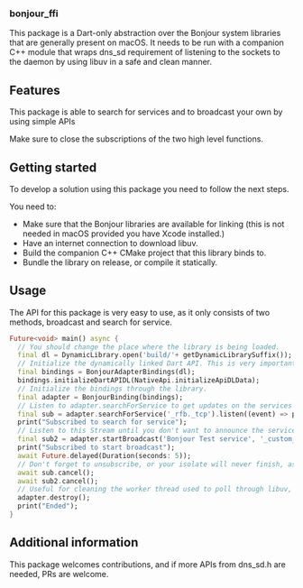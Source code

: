 ### bonjour_ffi

This package is a Dart-only abstraction over the Bonjour system libraries 
that are generally present on macOS. It needs to be run with a companion C++ module
that wraps dns_sd requirement of listening to the sockets to the daemon by using libuv
in a safe and clean manner.

## Features

This package is able to search for services and to broadcast your own by using simple APIs

Make sure to close the subscriptions of the two high level functions. 

## Getting started

To develop a solution using this package you need to follow the next steps.

You need to:

* Make sure that the Bonjour libraries are available for linking (this is not needed in macOS provided you have Xcode installed.)
* Have an internet connection to download libuv.
* Build the companion C++ CMake project that this library binds to.
* Bundle the library on release, or compile it statically.



## Usage

The API for this package is very easy to use, as it only consists of two methods,
broadcast and search for service.

```dart
Future<void> main() async {
  // You should change the place where the library is being loaded.
  final dl = DynamicLibrary.open('build/'+ getDynamicLibrarySuffix());
  // Initialize the dynamically linked Dart API. This is very important as otherwise, the library will jump to null.
  final bindings = BonjourAdapterBindings(dl);
  bindings.initializeDartAPIDL(NativeApi.initializeApiDLData);
  // Initialize the bindings through the library.
  final adapter = BonjourBinding(bindings);
  // Listen to adapter.searchForService to get updates on the services on the network.
  final sub = adapter.searchForService('_rfb._tcp').listen((event) => print(encoder.convert(event)));
  print("Subscribed to search for service");
  // Listen to this Stream until you don't want to announce the service.
  final sub2 = adapter.startBroadcast('Bonjour Test service', '_custom_service._tcp', 8081, 'txt').listen((event) => print(encoder.convert(event)));
  print("Subscribed to start broadcast");
  await Future.delayed(Duration(seconds: 5));
  // Don't forget to unsubscribe, or your isolate will never finish, as the library uses [ReceivePort] internally. 
  await sub.cancel();
  await sub2.cancel();
  // Useful for cleaning the worker thread used to poll through libuv, use sparingly.
  adapter.destroy();
  print("Ended");
}
```

## Additional information

This package welcomes contributions, and if more APIs from dns_sd.h are needed, 
PRs are welcome.


